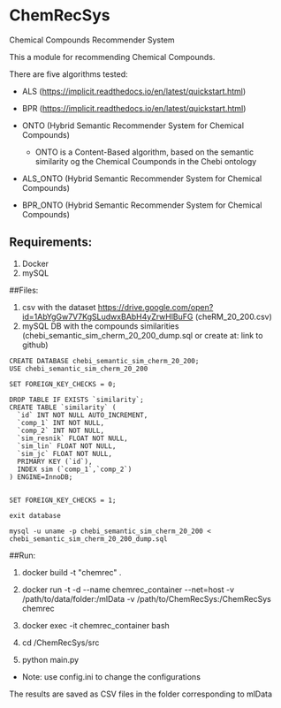 # ChemRecSys
Chemical Compounds Recommender System

This a module for recommending Chemical Compounds. 

There are five algorithms tested:
* ALS (https://implicit.readthedocs.io/en/latest/quickstart.html)
* BPR (https://implicit.readthedocs.io/en/latest/quickstart.html)
* ONTO (Hybrid Semantic Recommender System for Chemical Compounds)
    * ONTO is a Content-Based algorithm, based on the semantic similarity og the Chemical Coumponds in the Chebi ontology

* ALS_ONTO (Hybrid Semantic Recommender System for Chemical Compounds)
* BPR_ONTO (Hybrid Semantic Recommender System for Chemical Compounds)
 


## Requirements:
1) Docker
2) mySQL


##Files:
1) csv with the dataset
https://drive.google.com/open?id=1AbYgGw7V7KgSLudwxBAbH4yZrwHlBuFG
(cheRM_20_200.csv)
2) mySQL DB with the compounds similarities (chebi_semantic_sim_cherm_20_200_dump.sql or create at: link to github)

```
CREATE DATABASE chebi_semantic_sim_cherm_20_200;
USE chebi_semantic_sim_cherm_20_200

SET FOREIGN_KEY_CHECKS = 0;

DROP TABLE IF EXISTS `similarity`;
CREATE TABLE `similarity` (
  `id` INT NOT NULL AUTO_INCREMENT,
  `comp_1` INT NOT NULL,
  `comp_2` INT NOT NULL,
  `sim_resnik` FLOAT NOT NULL,
  `sim_lin` FLOAT NOT NULL,
  `sim_jc` FLOAT NOT NULL,
  PRIMARY KEY (`id`),
  INDEX sim (`comp_1`,`comp_2`) 
) ENGINE=InnoDB;


SET FOREIGN_KEY_CHECKS = 1;

exit database

mysql -u uname -p chebi_semantic_sim_cherm_20_200 < chebi_semantic_sim_cherm_20_200_dump.sql
```


##Run:

1) docker build -t "chemrec" .

2) docker run -t -d --name chemrec_container --net=host -v /path/to/data/folder:/mlData -v /path/to/ChemRecSys:/ChemRecSys chemrec

3) docker exec -it chemrec_container bash

4) cd /ChemRecSys/src

5) python main.py

* Note: use config.ini to change the configurations 

The results are saved as CSV files in the folder corresponding to mlData 



